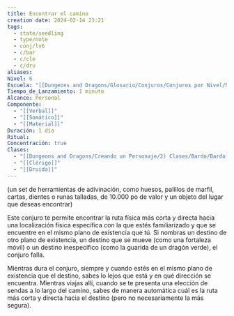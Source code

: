 ```yaml
---
title: Encontrar el camino
creation date: 2024-02-14 23:21
tags:
  - state/seedling
  - type/note
  - conj/lv6
  - c/bar
  - c/cle
  - c/dru
aliases: 
Nivel: 6
Escuela: "[[Dungeons and Dragons/Glosario/Conjuros/Conjuros por Nivel/Nivel 4/Adivinación|Adivinación]]"
Tiempo_de_Lanzamiento: 1 minuto
Alcance: Personal
Componente:
  - "[[Verbal]]"
  - "[[Somático]]"
  - "[[Material]]"
Duración: 1 día
Ritual: 
Concentración: true
Clases:
  - "[[Dungeons and Dragons/Creando un Personaje/2) Clases/Bardo/Bardo]]"
  - "[[Clérigo]]"
  - "[[Druida]]"
---
```

(un set de herramientas de adivinación, como huesos, palillos de marfil, cartas, dientes o runas talladas, de 10.000 po de valor y un objeto del lugar que deseas encontrar)

Este conjuro te permite encontrar la ruta física más corta y directa hacia una localización física específica con la que estés familiarizado y que se encuentre en el mismo plano de existencia que tú. Si nombras un destino de otro plano de existencia, un destino que se mueve (como una fortaleza móvil) o un destino inespecífico (como la guarida de un dragón verde), el conjuro falla.

Mientras dura el conjuro, siempre y cuando estés en el mismo plano de existencia que el destino, sabes lo lejos que está y en qué dirección se encuentra. Mientras viajas allí, cuando se te presenta una elección de sendas a lo largo del camino, sabes de manera automática cuál es la ruta más corta y directa hacia el destino (pero no necesariamente la más segura).
